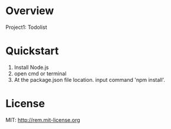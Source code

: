 # Overview
Project1: Todolist 

# Quickstart
1. Install Node.js
2. open cmd or terminal
3. At the package.json file location. input command 'npm install'.

# License
MIT: http://rem.mit-license.org